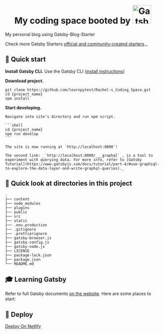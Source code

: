 <h1 align="center">
   My coding space booted by <a href="https://www.gatsbyjs.com">
    <img alt="Gatsby" src="https://www.gatsbyjs.com/Gatsby-Monogram.svg" width="60" />
  </a>
</h1>

My personal blog using Gatsby-Blog-Starter

Check more Gatsby Starters [official and community-created starters](https://www.gatsbyjs.com/docs/gatsby-starters/)._

## 🚀 Quick start

 **Install Gatsby CLI.**
    Use the Gatsby CLI ([install instructions](https://www.gatsbyjs.com/docs/tutorial/part-0/#gatsby-cli))

 **Download project.**
 
   ```shell
   git clone https://github.com/learnpytest/Rachel-s_Coding_Space.git
   cd {project_name}
   npm install
   ```

 **Start developing.**

    Navigate into site’s directory and run npm script.

    ```shell
    cd {project_name}
    npm run develop
    ```

    The site is now running at `http://localhost:8000`!

    The second link: _`http://localhost:8000/___graphql`_. is a tool to experiment with querying data. For more info, refer to [Gatsby Tutorial](https://www.gatsbyjs.com/docs/tutorial/part-4/#use-graphiql-to-explore-the-data-layer-and-write-graphql-queries)._

## 🚀 Quick look at directories in this project

    .
    ├── content
    ├── node_modules
    ├── plugins
    ├── public
    ├── src
    ├── static
    ├── .env.production
    ├── .gitignore
    ├── .prettierignore
    ├── gatsby-browser.js
    ├── gatsby-config.js
    ├── gatsby-node.js
    ├── LICENSE
    ├── package-lock.json
    ├── package.json
    └── README.md

## 🎓 Learning Gatsby

Refer to full Gatsby documents [on the website](https://www.gatsbyjs.com/). Here are some places to start:

## 💫 Deploy

[ Deploy On Netlify](https://app.netlify.com/)
